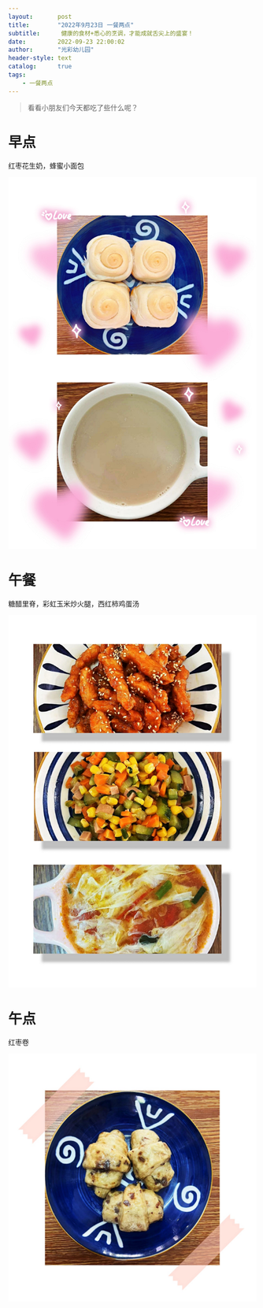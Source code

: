 ```yaml
---
layout:       post
title:        "2022年9月23日 一餐两点"
subtitle:	   健康的食材+悉心的烹调，才能成就舌尖上的盛宴！
date:         2022-09-23 22:00:02
author:       "光彩幼儿园"
header-style: text
catalog:      true
tags:
    - 一餐两点
---
```


>   看看小朋友们今天都吃了些什么呢？

# 早点

红枣花生奶，蜂蜜小面包

![](/img/in-post/meals/0d58b0d8026e0ec479a06d11c085a0a2.jpeg)

# 午餐

糖醋里脊，彩虹玉米炒火腿，西红柿鸡蛋汤

![](/img/in-post/meals/b83204df1a7dc2f48660bf727ef74357.jpeg)

# 午点

红枣卷

![](/img/in-post/meals/92c751ceadf4cfceff913d3cbc068b45.jpeg)
